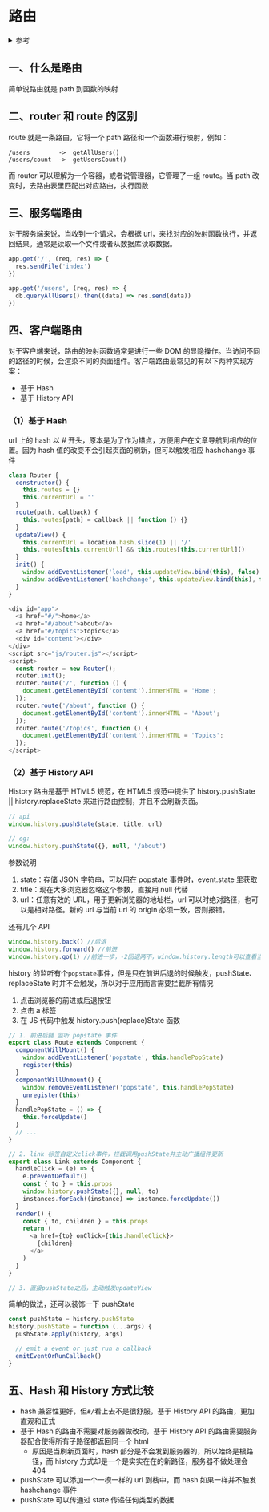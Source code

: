 # 路由

<details>
<summary>参考</summary>

- [理解 Web 路由](https://zhuanlan.zhihu.com/p/24814675)
- [阿里 P7：你了解路由吗？](https://juejin.im/post/5e85cb8151882573c66cf63f)
- [剖析单页面应用路由实现原理](https://github.com/happylindz/blog/issues/4) _- happylindz commented on 10 Dec 2017_
</details>

## 一、什么是路由

简单说路由就是 path 到函数的映射

## 二、router 和 route 的区别

route 就是一条路由，它将一个 path 路径和一个函数进行映射，例如：

```
/users        ->  getAllUsers()
/users/count  ->  getUsersCount()
```

而 router 可以理解为一个容器，或者说管理器，它管理了一组 route。当 path 改变时，去路由表里匹配出对应路由，执行函数

## 三、服务端路由

对于服务端来说，当收到一个请求，会根据 url，来找对应的映射函数执行，并返回结果。通常是读取一个文件或者从数据库读取数据。

```js
app.get('/', (req, res) => {
  res.sendFile('index')
})

app.get('/users', (req, res) => {
  db.queryAllUsers().then((data) => res.send(data))
})
```

## 四、客户端路由

对于客户端来说，路由的映射函数通常是进行一些 DOM 的显隐操作。当访问不同的路径的时候，会渲染不同的页面组件。客户端路由最常见的有以下两种实现方案：

- 基于 Hash
- 基于 History API

### （1）基于 Hash

url 上的 hash 以 # 开头，原本是为了作为锚点，方便用户在文章导航到相应的位置。因为 hash 值的改变不会引起页面的刷新，但可以触发相应 hashchange 事件

```js
class Router {
  constructor() {
    this.routes = {}
    this.currentUrl = ''
  }
  route(path, callback) {
    this.routes[path] = callback || function () {}
  }
  updateView() {
    this.currentUrl = location.hash.slice(1) || '/'
    this.routes[this.currentUrl] && this.routes[this.currentUrl]()
  }
  init() {
    window.addEventListener('load', this.updateView.bind(this), false)
    window.addEventListener('hashchange', this.updateView.bind(this), false)
  }
}
```

```js
<div id="app">
  <a href="#/">home</a>
  <a href="#/about">about</a>
  <a href="#/topics">topics</a>
  <div id="content"></div>
</div>
<script src="js/router.js"></script>
<script>
  const router = new Router();
  router.init();
  router.route('/', function () {
    document.getElementById('content').innerHTML = 'Home';
  });
  router.route('/about', function () {
    document.getElementById('content').innerHTML = 'About';
  });
  router.route('/topics', function () {
    document.getElementById('content').innerHTML = 'Topics';
  });
</script>
```

### （2）基于 History API

History 路由是基于 HTML5 规范，在 HTML5 规范中提供了 history.pushState || history.replaceState 来进行路由控制，并且不会刷新页面。

```js
// api
window.history.pushState(state, title, url)

// eg:
window.history.pushState({}, null, '/about')
```

参数说明

1. state：存储 JSON 字符串，可以用在 popstate 事件时，event.state 里获取
2. title：现在大多浏览器忽略这个参数，直接用 null 代替
3. url：任意有效的 URL，用于更新浏览器的地址栏，url 可以时绝对路径，也可以是相对路径。新的 url 与当前 url 的 origin 必须一致，否则报错。

还有几个 API

```js
window.history.back() //后退
window.history.forward() //前进
window.history.go(1) //前进一步，-2回退两不，window.history.length可以查看当前历史堆栈中页面的数量
```

history 的监听有个`popstate`事件，但是只在前进后退的时候触发，pushState、replaceState 时并不会触发，所以对于应用而言需要拦截所有情况

1. 点击浏览器的前进或后退按钮
2. 点击 a 标签
3. 在 JS 代码中触发 history.push(replace)State 函数

```js
// 1. 前进后腿 监听 popstate 事件
export class Route extends Component {
  componentWillMount() {
    window.addEventListener('popstate', this.handlePopState)
    register(this)
  }
  componentWillUnmount() {
    window.removeEventListener('popstate', this.handlePopState)
    unregister(this)
  }
  handlePopState = () => {
    this.forceUpdate()
  }
  // ...
}

// 2. link 标签自定义click事件，拦截调用pushState并主动广播组件更新
export class Link extends Component {
  handleClick = (e) => {
    e.preventDefault()
    const { to } = this.props
    window.history.pushState({}, null, to)
    instances.forEach((instance) => instance.forceUpdate())
  }
  render() {
    const { to, children } = this.props
    return (
      <a href={to} onClick={this.handleClick}>
        {children}
      </a>
    )
  }
}

// 3. 直接pushState之后，主动触发updateView
```

简单的做法，还可以装饰一下 pushState

```js
const pushState = history.pushState
history.pushState = function (...args) {
  pushState.apply(history, args)

  // emit a event or just run a callback
  emitEventOrRunCallback()
}
```

## 五、Hash 和 History 方式比较

- hash 兼容性更好，但`#/`看上去不是很舒服，基于 History API 的路由，更加直观和正式
- 基于 Hash 的路由不需要对服务器做改动，基于 History API 的路由需要服务器配合使得所有子路径都返回同一个 html
  - 原因是当刷新页面时，hash 部分是不会发到服务器的，所以始终是根路径，而 history 方式却是一个是实实在在的新路径，服务器不做处理会 404
- pushState 可以添加一个一模一样的 url 到栈中，而 hash 如果一样并不触发 hashchange 事件
- pushState 可以传通过 state 传递任何类型的数据
